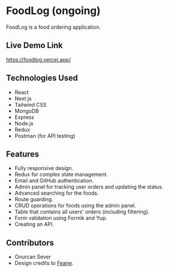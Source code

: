 # FoodLog (ongoing)

FoodLog is a food ordering application.

## Live Demo Link
https://foodlog.vercel.app/

## Technologies Used

* React
* Next.js
* Tailwind CSS
* MongoDB
* Express
* Node.js
* Redux
* Postman (for API testing)

## Features
* Fully responsive design.
* Redux for complex state management.
* Email and GitHub authentication.
* Admin panel for tracking user orders and updating the status.
* Advanced searching for the foods.
* Route guarding.
* CRUD operations for foods using the admin panel.
* Table that contains all users' orders (including filtering).
* Form validation using Formik and Yup.
* Creating an API.

## Contributors
* Onurcan Sever
* Design credits to [Feane](https://html.design/demo/feane/).
